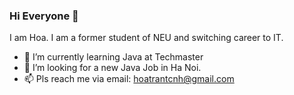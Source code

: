 ### Hi Everyone 👋
I am Hoa. I am a former student of NEU and switching career to IT. 

- 🌱 I’m currently learning Java at Techmaster
- 👯 I’m looking for a new Java Job in Ha Noi.
- 📫 Pls reach me via email: hoatrantcnh@gmail.com
